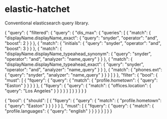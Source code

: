 # elastic-hatchet
Conventional elasticsearch query library.


{
  "query": {
    "filtered": {
      "query": {
        "dis_max": {
          "queries": [
            {
              "match": {
                "displayName.displayName_exact": {
                  "query": "snyder",
                  "operator": "and",
                  "boost": 2
                }
              }
            },
            {
              "match": {
                "initials": {
                  "query": "snyder",
                  "operator": "and",
                  "boost": 3
                }
              }
            },
            {
              "match": {
                "displayName.displayName_typeahead_synonym": {
                  "query": "snyder",
                  "operator": "and",
                  "analyzer": "name_query"
                }
              }
            },
            {
              "match": {
                "displayName.displayName_typeahead_exact": {
                  "query": "snyder",
                  "operator": "and",
                  "analyzer": "name_query"
                }
              }
            },
            {
              "match": {
                "phones.ext": {
                  "query": "snyder",
                  "analyzer": "name_query"
                }
              }
            }
          ]
        }
      },
      "filter": {
        "bool": {
          "must": [
            {
              "fquery": {
                "query": {
                  "match": {
                    "profile.hometown": {
                      "query": "Easton"
                    }
                  }
                }
              }
            },
            {
              "fquery": {
                "query": {
                  "match": {
                    "offices.location": {
                      "query": "Los Angeles"
                    }
                  }
                }
              }
            }
          ]
        }
      }
    }
  }
}

{
  "bool": {
    "should": [
      {
        "fquery": {
          "query": {
            "match": {
              "profile.hometown": {
                "query": "Easton"
              }
            }
          }
        }
      }
    ],
    "must": [
      {
        "fquery": {
          "query": {
            "match": {
              "profile.languages": {
                "query": "english"
              }
            }
          }
        }
      }
    ]
  }
}
